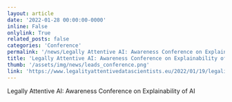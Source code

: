 ```yaml
---
layout: article
date: '2022-01-28 00:00:00-0000'
inline: False
onlylink: True
related_posts: false
categories: 'Conference'
permalink: '/news/Legally Attentive AI: Awareness Conference on Explainability of AI'
title: 'Legally Attentive AI: Awareness Conference on Explainability of AI'
thumb: '/assets/img/news/leads_conference.png'
link: 'https://www.legalityattentivedatascientists.eu/2022/01/19/legality-attentive-ai-awareness-conference-on-explainability-of-ai/'
---
```

Legally Attentive AI: Awareness Conference on Explainability of AI
